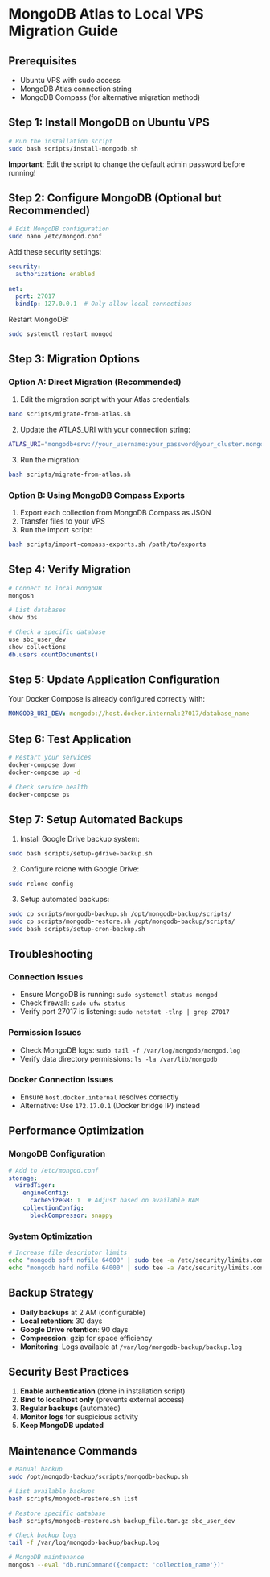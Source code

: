 # MongoDB Atlas to Local VPS Migration Guide

## Prerequisites
- Ubuntu VPS with sudo access
- MongoDB Atlas connection string
- MongoDB Compass (for alternative migration method)

## Step 1: Install MongoDB on Ubuntu VPS

```bash
# Run the installation script
sudo bash scripts/install-mongodb.sh
```

**Important**: Edit the script to change the default admin password before running!

## Step 2: Configure MongoDB (Optional but Recommended)

```bash
# Edit MongoDB configuration
sudo nano /etc/mongod.conf
```

Add these security settings:
```yaml
security:
  authorization: enabled

net:
  port: 27017
  bindIp: 127.0.0.1  # Only allow local connections
```

Restart MongoDB:
```bash
sudo systemctl restart mongod
```

## Step 3: Migration Options

### Option A: Direct Migration (Recommended)

1. Edit the migration script with your Atlas credentials:
```bash
nano scripts/migrate-from-atlas.sh
```

2. Update the ATLAS_URI with your connection string:
```bash
ATLAS_URI="mongodb+srv://your_username:your_password@your_cluster.mongodb.net"
```

3. Run the migration:
```bash
bash scripts/migrate-from-atlas.sh
```

### Option B: Using MongoDB Compass Exports

1. Export each collection from MongoDB Compass as JSON
2. Transfer files to your VPS
3. Run the import script:
```bash
bash scripts/import-compass-exports.sh /path/to/exports
```

## Step 4: Verify Migration

```bash
# Connect to local MongoDB
mongosh

# List databases
show dbs

# Check a specific database
use sbc_user_dev
show collections
db.users.countDocuments()
```

## Step 5: Update Application Configuration

Your Docker Compose is already configured correctly with:
```yaml
MONGODB_URI_DEV: mongodb://host.docker.internal:27017/database_name
```

## Step 6: Test Application

```bash
# Restart your services
docker-compose down
docker-compose up -d

# Check service health
docker-compose ps
```

## Step 7: Setup Automated Backups

1. Install Google Drive backup system:
```bash
sudo bash scripts/setup-gdrive-backup.sh
```

2. Configure rclone with Google Drive:
```bash
sudo rclone config
```

3. Setup automated backups:
```bash
sudo cp scripts/mongodb-backup.sh /opt/mongodb-backup/scripts/
sudo cp scripts/mongodb-restore.sh /opt/mongodb-backup/scripts/
sudo bash scripts/setup-cron-backup.sh
```

## Troubleshooting

### Connection Issues
- Ensure MongoDB is running: `sudo systemctl status mongod`
- Check firewall: `sudo ufw status`
- Verify port 27017 is listening: `sudo netstat -tlnp | grep 27017`

### Permission Issues
- Check MongoDB logs: `sudo tail -f /var/log/mongodb/mongod.log`
- Verify data directory permissions: `ls -la /var/lib/mongodb`

### Docker Connection Issues
- Ensure `host.docker.internal` resolves correctly
- Alternative: Use `172.17.0.1` (Docker bridge IP) instead

## Performance Optimization

### MongoDB Configuration
```yaml
# Add to /etc/mongod.conf
storage:
  wiredTiger:
    engineConfig:
      cacheSizeGB: 1  # Adjust based on available RAM
    collectionConfig:
      blockCompressor: snappy
```

### System Optimization
```bash
# Increase file descriptor limits
echo "mongodb soft nofile 64000" | sudo tee -a /etc/security/limits.conf
echo "mongodb hard nofile 64000" | sudo tee -a /etc/security/limits.conf
```

## Backup Strategy

- **Daily backups** at 2 AM (configurable)
- **Local retention**: 30 days
- **Google Drive retention**: 90 days
- **Compression**: gzip for space efficiency
- **Monitoring**: Logs available at `/var/log/mongodb-backup/backup.log`

## Security Best Practices

1. **Enable authentication** (done in installation script)
2. **Bind to localhost only** (prevents external access)
3. **Regular backups** (automated)
4. **Monitor logs** for suspicious activity
5. **Keep MongoDB updated**

## Maintenance Commands

```bash
# Manual backup
sudo /opt/mongodb-backup/scripts/mongodb-backup.sh

# List available backups
bash scripts/mongodb-restore.sh list

# Restore specific database
bash scripts/mongodb-restore.sh backup_file.tar.gz sbc_user_dev

# Check backup logs
tail -f /var/log/mongodb-backup/backup.log

# MongoDB maintenance
mongosh --eval "db.runCommand({compact: 'collection_name'})"
```
